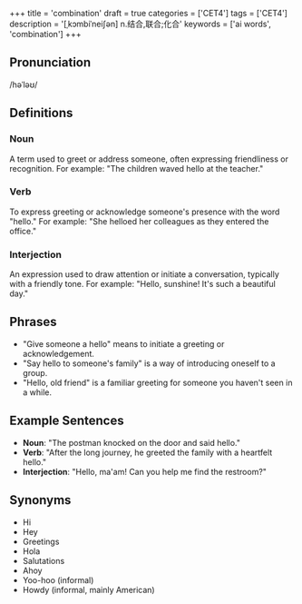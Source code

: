+++
title = 'combination'
draft = true
categories = ['CET4']
tags = ['CET4']
description = '[ˌkɔmbiˈnei∫ən] n.结合,联合;化合'
keywords = ['ai words', 'combination']
+++

## Pronunciation
/həˈləʊ/

## Definitions
### Noun
A term used to greet or address someone, often expressing friendliness or recognition. For example: "The children waved hello at the teacher."

### Verb
To express greeting or acknowledge someone's presence with the word "hello." For example: "She helloed her colleagues as they entered the office."

### Interjection
An expression used to draw attention or initiate a conversation, typically with a friendly tone. For example: "Hello, sunshine! It's such a beautiful day."

## Phrases
- "Give someone a hello" means to initiate a greeting or acknowledgement.
- "Say hello to someone's family" is a way of introducing oneself to a group.
- "Hello, old friend" is a familiar greeting for someone you haven't seen in a while.

## Example Sentences
- **Noun**: "The postman knocked on the door and said hello."
- **Verb**: "After the long journey, he greeted the family with a heartfelt hello."
- **Interjection**: "Hello, ma'am! Can you help me find the restroom?"

## Synonyms
- Hi
- Hey
- Greetings
- Hola
- Salutations
- Ahoy
- Yoo-hoo (informal)
- Howdy (informal, mainly American)
